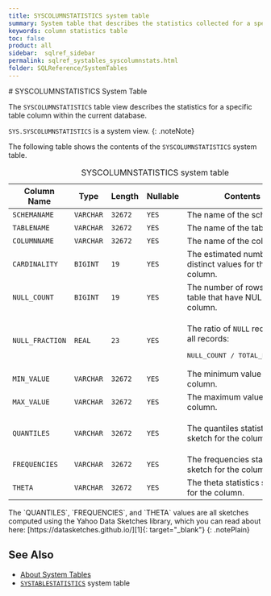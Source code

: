 ```yaml
---
title: SYSCOLUMNSTATISTICS system table
summary: System table that describes the statistics collected for a specific table column
keywords: column statistics table
toc: false
product: all
sidebar:  sqlref_sidebar
permalink: sqlref_systables_syscolumnstats.html
folder: SQLReference/SystemTables
---
```

<section>
<div class="TopicContent" data-swiftype-index="true" markdown="1">
# SYSCOLUMNSTATISTICS System Table

The `SYSCOLUMNSTATISTICS` table view describes the statistics for a
specific table column within the current database.

`SYS.SYSCOLUMNSTATISTICS` is a system view.
{: .noteNote}

The following table shows the contents of the `SYSCOLUMNSTATISTICS`
system table.

<table>
                <caption>SYSCOLUMNSTATISTICS system table</caption>
                <col />
                <col />
                <col />
                <col />
                <col />
                <thead>
                    <tr>
                        <th>Column Name</th>
                        <th>Type</th>
                        <th>Length</th>
                        <th>Nullable</th>
                        <th>Contents</th>
                    </tr>
                </thead>
                <tbody>
                    <tr>
                        <td><code>SCHEMANAME</code></td>
                        <td><code>VARCHAR</code></td>
                        <td><code>32672</code></td>
                        <td><code>YES</code></td>
                        <td>The name of the schema.</td>
                    </tr>
                    <tr>
                        <td><code>TABLENAME</code></td>
                        <td><code>VARCHAR</code></td>
                        <td><code>32672</code></td>
                        <td><code>YES</code></td>
                        <td>The name of the table.</td>
                    </tr>
                    <tr>
                        <td><code>COLUMNNAME</code></td>
                        <td><code>VARCHAR</code></td>
                        <td><code>32672</code></td>
                        <td><code>YES</code></td>
                        <td>The name of the column.</td>
                    </tr>
                    <tr>
                        <td><code>CARDINALITY</code></td>
                        <td><code>BIGINT</code></td>
                        <td><code>19</code></td>
                        <td><code>YES</code></td>
                        <td>The estimated number of distinct values for the column.</td>
                    </tr>
                    <tr>
                        <td><code>NULL_COUNT</code></td>
                        <td><code>BIGINT</code></td>
                        <td><code>19</code></td>
                        <td><code>YES</code></td>
                        <td>The number of rows in the table that have NULL for the column.</td>
                    </tr>
                    <tr>
                        <td><code>NULL_FRACTION</code></td>
                        <td><code>REAL</code></td>
                        <td><code>23</code></td>
                        <td><code>YES</code></td>
                        <td>
                            <p class="noSpaceAbove">The ratio of <code>NULL</code> records to all records:</p><pre class="PlainCell">NULL_COUNT / TOTAL_ROW_COUNT</pre>
                        </td>
                    </tr>
                    <tr>
                        <td><code>MIN_VALUE</code></td>
                        <td><code>VARCHAR</code></td>
                        <td><code>32672</code></td>
                        <td><code>YES</code></td>
                        <td>The minimum value for the column.</td>
                    </tr>
                    <tr>
                        <td><code>MAX_VALUE</code></td>
                        <td><code>VARCHAR</code></td>
                        <td><code>32672</code></td>
                        <td><code>YES</code></td>
                        <td>The maximum value for the column.</td>
                    </tr>
                    <tr>
                        <td><code>QUANTILES</code></td>
                        <td><code>VARCHAR</code></td>
                        <td><code>32672</code></td>
                        <td><code>YES</code></td>
                        <td>
                            <p>The quantiles statistics sketch for the column.</p>
                        </td>
                    </tr>
                    <tr>
                        <td><code>FREQUENCIES</code></td>
                        <td><code>VARCHAR</code></td>
                        <td><code>32672</code></td>
                        <td><code>YES</code></td>
                        <td>The frequencies statistics sketch for the column.</td>
                    </tr>
                    <tr>
                        <td><code>THETA</code></td>
                        <td><code>VARCHAR</code></td>
                        <td><code>32672</code></td>
                        <td><code>YES</code></td>
                        <td>The theta statistics sketch for the column.</td>
                    </tr>
                </tbody>
            </table>
The `QUANTILES`, `FREQUENCIES`, and `THETA` values are all sketches
computed using the Yahoo Data Sketches library, which you can read about
here: [https://datasketches.github.io/][1]{: target="_blank"}
{: .notePlain}

## See Also

* [About System Tables](sqlref_systables_intro.html)
* [`SYSTABLESTATISTICS`](sqlref_systables_systablestats.html) system
  table

</div>
</section>



[1]: https://datasketches.github.io/
